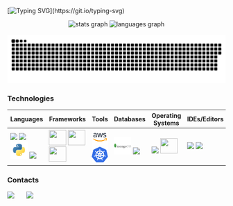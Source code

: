 [![Typing SVG](https://readme-typing-svg.herokuapp.com/?color=ffffff&size=35&center=true&vCenter=true&width=1000&lines=Hi+👋+!+My+name+is+Maria+Elissa;I'm+from+Brazil;)](https://git.io/typing-svg)

<div align="center">
  <img src="https://github-readme-stats.vercel.app/api?username=ma-elissa&hide_title=false&hide_rank=false&show_icons=true&include_all_commits=true&count_private=true&disable_animations=false&theme=radical&locale=en&hide_border=false" height="155" alt="stats graph"  />
  <img src="https://github-readme-stats.vercel.app/api/top-langs?username=ma-elissa&locale=en&hide_title=false&layout=compact&card_width=320&langs_count=5&theme=radical&hide_border=false" height="155" alt="languages graph"  />
</div>

<div align="center">
<br clear="both">

<img src="https://raw.githubusercontent.com/ma-elissa/ma-elissa/output/snake.svg" alt="Snake animation" />
</div>

### Technologies

| Languages | Frameworks | Tools | Databases | Operating Systems | IDEs/Editors | Version Control |
|-----------|------------|-------|-----------|-------------------|--------------|----------------|
| <img src="https://cdn.jsdelivr.net/gh/devicons/devicon/icons/java/java-original.svg" width="40px"> <img src="https://cdn.jsdelivr.net/gh/devicons/devicon/icons/kotlin/kotlin-original.svg" width="40px"> <img src="https://raw.githubusercontent.com/github/explore/master/topics/python/python.png" width="40px"> <img src="https://cdn.jsdelivr.net/gh/devicons/devicon/icons/c/c-original.svg" width="40px"> | <img src="https://cdn.simpleicons.org/spring/6DB33F" width="40px" height="35px"> <img src="https://cdn.simpleicons.org/selenium/43B02A" width="40px" height="35px"> <img src="https://cdn.jsdelivr.net/gh/devicons/devicon@latest/icons/junit/junit-original.svg" width="40px" height="35px"> | <img src="https://raw.githubusercontent.com/github/explore/main/topics/aws/aws.png" width="45px"> <img src="https://raw.githubusercontent.com/github/explore/main/topics/kubernetes/kubernetes.png" width="40px" > | <img src="https://raw.githubusercontent.com/github/explore/master/topics/mongodb/mongodb.png" width="40px"> <img src="https://cdn.simpleicons.org/postgresql/4169E1" width="40px"> | <img src="https://cdn.jsdelivr.net/gh/devicons/devicon@latest/icons/debian/debian-original.svg" width="40px"> <img src="https://cdn.jsdelivr.net/gh/devicons/devicon@latest/icons/windows11/windows11-original.svg" width="40px" height="35px"> | <img src="https://cdn.jsdelivr.net/gh/devicons/devicon@latest/icons/intellij/intellij-original.svg" width="40px"> <img src="https://img.icons8.com/fluent/48/000000/visual-studio-code-2019.png" width="40px"> | <img src="https://cdn.jsdelivr.net/gh/devicons/devicon/icons/git/git-original.svg" width="40px"> |



 ### Contacts
 
  <div align="left">
  

  <a href = "mailto:elissasousx@gmail.com"><img src="https://img.shields.io/badge/Gmail-D14836?style=for-the-badge&logo=gmail&logoColor=white" height="33" target="_blank"></a>
  <img width="20" />
  <a href="https://www.linkedin.com/in/elissatavares/" target="_blank"><img src="https://img.shields.io/badge/-LinkedIn-%230077B5?style=for-the-badge&logo=linkedin&logoColor=white" height="33" target="_blank"></a> 
</div>
          
